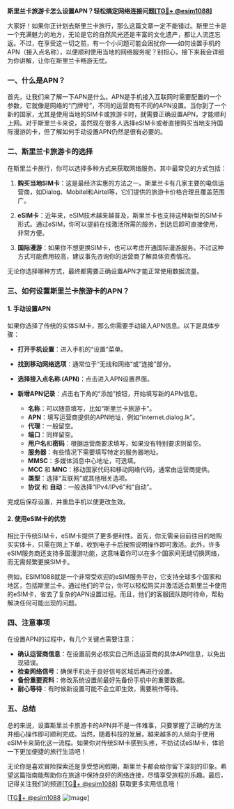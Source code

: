 **斯里兰卡旅游卡怎么设置APN？轻松搞定网络连接问题[[TG💪+ @esim1088](https://t.me/s/esim1088)]**

大家好！如果你正计划去斯里兰卡旅行，那么这篇文章一定不能错过。斯里兰卡是一个充满魅力的地方，无论是它的自然风光还是丰富的文化遗产，都让人流连忘返。不过，在享受这一切之前，有一个小问题可能会困扰你——如何设置手机的APN（接入点名称），以便顺利使用当地的网络服务呢？别担心，接下来我会详细为你讲解，让你在斯里兰卡畅游无忧。

### 一、什么是APN？

首先，让我们来了解一下APN是什么。APN是手机接入互联网时需要配置的一个参数，它就像是网络的“门牌号”，不同的运营商有不同的APN设置。当你到了一个新的国家，尤其是使用当地的SIM卡或旅游卡时，就需要正确设置APN，才能顺利上网。对于斯里兰卡来说，虽然现在很多人选择eSIM卡或者直接购买当地支持国际漫游的卡，但了解如何手动设置APN仍然是很有必要的。

### 二、斯里兰卡旅游卡的选择

在斯里兰卡旅行，你可以选择多种方式来获取网络服务。其中最常见的方式包括：

1. **购买当地SIM卡**：这是最经济实惠的方法之一。斯里兰卡有几家主要的电信运营商，如Dialog、Mobitel和Airtel等，它们提供的旅游卡价格合理且覆盖范围广。
   
2. **eSIM卡**：近年来，eSIM技术越来越普及，斯里兰卡也支持这种新型的SIM卡形式。通过eSIM，你可以提前在线激活所需的服务，到达后即可直接使用，非常方便。

3. **国际漫游**：如果你不想更换SIM卡，也可以考虑开通国际漫游服务。不过这种方式可能费用较高，建议事先咨询你的运营商了解具体资费情况。

无论你选择哪种方式，最终都需要正确设置APN才能正常使用数据流量。

### 三、如何设置斯里兰卡旅游卡的APN？

#### 1. 手动设置APN

如果你选择了传统的实体SIM卡，那么你需要手动输入APN信息。以下是具体步骤：

- **打开手机设置**：进入手机的“设置”菜单。
- **找到移动网络选项**：通常位于“无线和网络”或“连接”部分。
- **选择接入点名称 (APN)**：点击进入APN设置界面。
- **新增APN记录**：点击右下角的“添加”按钮，开始填写新的APN信息。
  
  - **名称**：可以随意填写，比如“斯里兰卡旅游卡”。
  - **APN**：填写运营商提供的APN地址，例如“internet.dialog.lk”。
  - **代理**：一般留空。
  - **端口**：同样留空。
  - **用户名**和**密码**：根据运营商要求填写，如果没有特别要求则留空。
  - **服务器**：有些情况下需要填写特定的服务器地址。
  - **MMSC**：多媒体消息中心地址，可选填。
  - **MCC** 和 **MNC**：移动国家代码和移动网络代码，通常由运营商提供。
  - **类型**：选择“互联网”或其他相关选项。
  - **协议** 和 **自动**：一般选择“IPv4/IPv6”和“自动”。

完成后保存设置，并重启手机以使更改生效。

#### 2. 使用eSIM卡的优势

相比于传统SIM卡，eSIM卡提供了更多便利性。首先，你无需亲自前往目的地购买实体卡，只需在网上下单，收到电子卡后按照说明操作即可激活。此外，许多eSIM服务商还支持多国漫游功能，这意味着你可以在多个国家间无缝切换网络，而无需频繁更换SIM卡。

例如，ESIM1088就是一个非常受欢迎的eSIM服务平台，它支持全球多个国家和地区，包括斯里兰卡。通过他们的平台，你可以轻松购买并激活适合斯里兰卡使用的eSIM卡，省去了复杂的APN设置过程。而且，他们的客服团队随时待命，帮助解决任何可能出现的问题。

### 四、注意事项

在设置APN的过程中，有几个关键点需要注意：

- **确认运营商信息**：在设置前务必核实自己所选运营商的具体APN信息，以免出现错误。
- **检查网络信号**：确保手机处于良好信号区域后再进行设置。
- **备份重要资料**：修改系统设置前最好先备份手机中的重要数据。
- **耐心等待**：有时候新设置可能不会立即生效，需要稍作等待。

### 五、总结

总的来说，设置斯里兰卡旅游卡的APN并不是一件难事，只要掌握了正确的方法并细心操作即可顺利完成。当然，随着科技的发展，越来越多的人倾向于使用eSIM卡来简化这一流程。如果你对传统SIM卡感到头疼，不妨试试eSIM卡，体验一下更加便捷的旅行生活吧！

无论你是喜欢冒险探索还是享受悠闲假期，斯里兰卡都会给你留下深刻的印象。希望这篇指南能帮助你在旅途中保持良好的网络连接，尽情享受旅程的乐趣。最后，记得关注我们的频道[[TG💪+ @esim1088](https://t.me/s/esim1088)] 获取更多实用信息哦！

[[TG💪+ @esim1088](https://t.me/s/esim1088) ![Image](https://i.postimg.cc/4NQfJmqS/Snipaste-2025-05-13-00-14-12.png)]